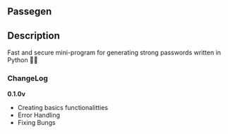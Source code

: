 <section>
  <h1>Passegen</h1>
  <h2>Description</h2>
  <p>
    Fast and secure mini-program for generating strong passwords written in Python 🐍🔐
  </p>
  <h3>ChangeLog</h3>
  <b>0.1.0v</b>
  <ul>
    <li>Creating basics functionalitties</li>
    <li>Error Handling</li>
    <li>Fixing Bungs</li>
  </ul>
</section>
